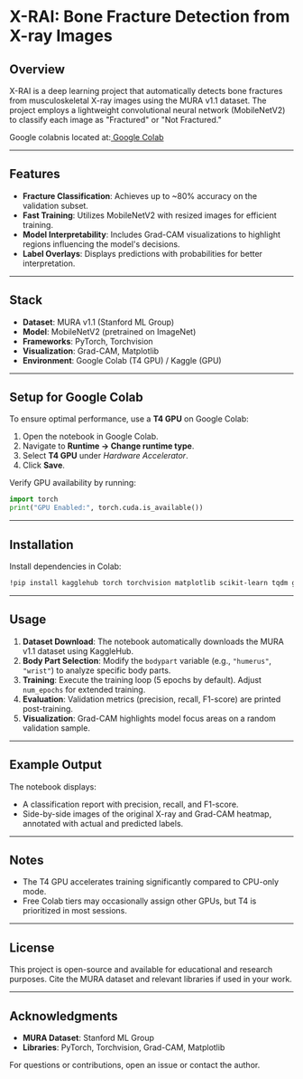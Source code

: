 # X-RAI: Bone Fracture Detection from X-ray Images

## Overview  
X-RAI is a deep learning project that automatically detects bone fractures from musculoskeletal X-ray images using the MURA v1.1 dataset. The project employs a lightweight convolutional neural network (MobileNetV2) to classify each image as "Fractured" or "Not Fractured."

Google colabnis located at:[ Google Colab](https://colab.research.google.com/drive/1YwzeA-ePgQhsQlSw-GwWB0M2pPhOz_2n?usp=sharing)

---

## Features  
- **Fracture Classification**: Achieves up to ~80% accuracy on the validation subset.  
- **Fast Training**: Utilizes MobileNetV2 with resized images for efficient training.  
- **Model Interpretability**: Includes Grad-CAM visualizations to highlight regions influencing the model's decisions.  
- **Label Overlays**: Displays predictions with probabilities for better interpretation.  

---

## Stack  
- **Dataset**: MURA v1.1 (Stanford ML Group)  
- **Model**: MobileNetV2 (pretrained on ImageNet)  
- **Frameworks**: PyTorch, Torchvision  
- **Visualization**: Grad-CAM, Matplotlib  
- **Environment**: Google Colab (T4 GPU) / Kaggle (GPU)  

---

## Setup for Google Colab  
To ensure optimal performance, use a **T4 GPU** on Google Colab:  
1. Open the notebook in Google Colab.  
2. Navigate to **Runtime → Change runtime type**.  
3. Select **T4 GPU** under *Hardware Accelerator*.  
4. Click **Save**.  

Verify GPU availability by running:  
```python
import torch
print("GPU Enabled:", torch.cuda.is_available())
```

---

## Installation  
Install dependencies in Colab:  
```bash
!pip install kagglehub torch torchvision matplotlib scikit-learn tqdm grad-cam
```

---

## Usage  
1. **Dataset Download**: The notebook automatically downloads the MURA v1.1 dataset using KaggleHub.  
2. **Body Part Selection**: Modify the `bodypart` variable (e.g., `"humerus"`, `"wrist"`) to analyze specific body parts.  
3. **Training**: Execute the training loop (5 epochs by default). Adjust `num_epochs` for extended training.  
4. **Evaluation**: Validation metrics (precision, recall, F1-score) are printed post-training.  
5. **Visualization**: Grad-CAM highlights model focus areas on a random validation sample.  

---

## Example Output  
The notebook displays:  
- A classification report with precision, recall, and F1-score.  
- Side-by-side images of the original X-ray and Grad-CAM heatmap, annotated with actual and predicted labels.  

---

## Notes  
- The T4 GPU accelerates training significantly compared to CPU-only mode.  
- Free Colab tiers may occasionally assign other GPUs, but T4 is prioritized in most sessions.  

---

## License  
This project is open-source and available for educational and research purposes. Cite the MURA dataset and relevant libraries if used in your work.  

---

## Acknowledgments  
- **MURA Dataset**: Stanford ML Group  
- **Libraries**: PyTorch, Torchvision, Grad-CAM, Matplotlib  

For questions or contributions, open an issue or contact the author.
